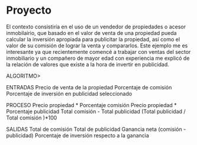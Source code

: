 # Proyecto

El contexto consistiría en el uso de un vendedor de propiedades o acesor inmobilairio, que basado en el valor de venta de una propiedad pueda calcular la inversión apropiada para publicitar la propiedad, así como el valor de su comisión de lograr la venta y compararlos. Este ejemplo me es interesante ya que recientemente comencé a trabajar con ventas del sector inmobiliario y un compañero de mayor edad con experiencia me explicó de la relación de valores que existe a la hora de invertir en publicidad.

ALGORITMO>

ENTRADAS
Precio de venta de la propiedad
Porcentaje de comisión
Porcentaje de inversión en publicidad seleccionado

PROCESO
Precio propiedad * Porcentaje comisión
Precio propiedad * Porcentaje publicidad
Total comisión - Total publicidad
(Total publicidad / Total comisión )*100

SALIDAS
Total de comisión
Total de publicidad
Ganancia neta (comisión - publicidad)
Porcentaje de inversión respecto a la ganancia
